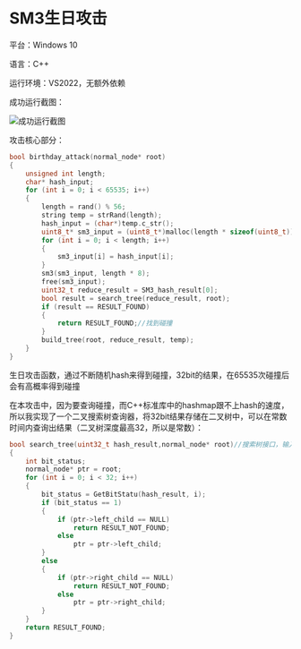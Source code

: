 # SM3生日攻击
平台：Windows 10

语言：C++ 

运行环境：VS2022，无额外依赖 

成功运行截图：

![成功运行截图](https://github.com/OneBucket126/SDUCST21_Homework_Group_9/main/Pictures/1/1.png)

攻击核心部分：

~~~c++
bool birthday_attack(normal_node* root)
{
	unsigned int length;
	char* hash_input;
	for (int i = 0; i < 65535; i++)
	{
		length = rand() % 56;
		string temp = strRand(length);
		hash_input = (char*)temp.c_str();
		uint8_t* sm3_input = (uint8_t*)malloc(length * sizeof(uint8_t));
		for (int i = 0; i < length; i++)
		{
			sm3_input[i] = hash_input[i];
		}
		sm3(sm3_input, length * 8);
		free(sm3_input);
		uint32_t reduce_result = SM3_hash_result[0];
		bool result = search_tree(reduce_result, root);
		if (result == RESULT_FOUND)
		{
			return RESULT_FOUND;//找到碰撞
		}
		build_tree(root, reduce_result, temp);
	}
}
~~~

生日攻击函数，通过不断随机hash来得到碰撞，32bit的结果，在65535次碰撞后会有高概率得到碰撞

在本攻击中，因为要查询碰撞，而C++标准库中的hashmap跟不上hash的速度，所以我实现了一个二叉搜索树查询器，将32bit结果存储在二叉树中，可以在常数时间内查询出结果（二叉树深度最高32，所以是常数）：

~~~c++
bool search_tree(uint32_t hash_result,normal_node* root)//搜索树接口，输入哈希结果及根节点，返回该结果是否在树中
{
	int bit_status;
	normal_node* ptr = root;
	for (int i = 0; i < 32; i++)
	{
		bit_status = GetBitStatu(hash_result, i);
		if (bit_status == 1)
		{
			if (ptr->left_child == NULL)
				return RESULT_NOT_FOUND;
			else
				ptr = ptr->left_child;
		}
		else
		{
			if (ptr->right_child == NULL)
				return RESULT_NOT_FOUND;
			else
				ptr = ptr->right_child;
		}
	}
	return RESULT_FOUND;
}
~~~
